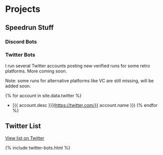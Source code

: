 # Projects
## Speedrun Stuff
### Discord Bots

### Twitter Bots

I run several Twitter accounts posting new verified runs for some retro platforms.
More coming soon.

Note: some runs for alternative platforms like VC are still missing, will be added soon.

{% for account in site.data.twitter %}
- [{{ account.desc }}](https://twitter.com/{{ account.name }})
{% endfor %}

## Twitter List

[View list on Twitter](https://twitter.com/_RPH_/lists/platform-speedruns-bots)

{% include twitter-bots.html %}

